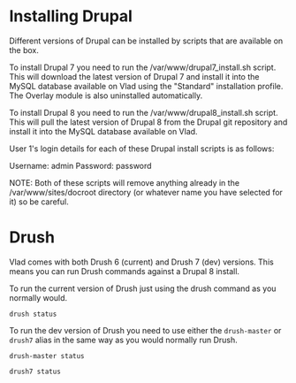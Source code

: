 # Installing Drupal

Different versions of Drupal can be installed by scripts that are available on the box.

To install Drupal 7 you need to run the /var/www/drupal7_install.sh script. This will download the latest version of Drupal 7 and install it into the MySQL database available on Vlad using the "Standard" installation profile. The Overlay module is also uninstalled automatically.

To install Drupal 8 you need to run the /var/www/drupal8_install.sh script. This will pull the latest version of Drupal 8 from the Drupal git repository and install it into the MySQL database available on Vlad.

User 1's login details for each of these Drupal install scripts is as follows:

Username: admin
Password: password

NOTE: Both of these scripts will remove anything already in the /var/www/sites/docroot directory (or whatever name you have selected for it) so be careful.

# Drush

Vlad comes with both Drush 6 (current) and Drush 7 (dev) versions. This means you can run Drush commands against a Drupal 8 install.

To run the current version of Drush just using the drush command as you normally would.

    drush status

To run the dev version of Drush you need to use either the `drush-master` or `drush7` alias in the same way as you would normally run Drush.

    drush-master status
    
    drush7 status

